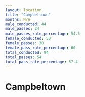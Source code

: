```yaml
---
layout: location
title: "Campbeltown"
months: N/A
male_conducted: 44
male_passes: 24
male_passes_rate_percentage: 54.5
female_conducted: 50
female_passes: 30
female_pass_rate_percentage: 60
total_conducted: 94
total_passes: 54
total_pass_rate_percentage: 57.4
---
```


# Campbeltown
